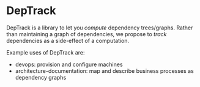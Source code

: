 DepTrack
========

DepTrack is a library to let you _compute_ dependency trees/graphs. Rather
than maintaining a graph of dependencies, we propose to _track_ dependencies
as a side-effect of a computation.

Example uses of DepTrack are:

- devops: provision and configure machines
- architecture-documentation: map and describe business processes as dependency graphs

